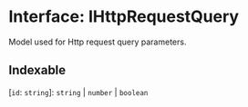 # Interface: IHttpRequestQuery

Model used for Http request query parameters.

## Indexable

\[`id`: `string`\]: `string` \| `number` \| `boolean`
